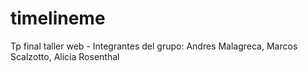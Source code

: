 timelineme
==========

Tp final taller web - Integrantes del grupo: Andres Malagreca, Marcos Scalzotto, Alicia Rosenthal
